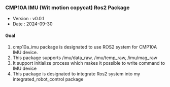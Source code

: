 ### CMP10A IMU (Wit motion copycat) Ros2 Package

* Version : v0.0.1
* Date : 2024-09-30

#### Goal

1. cmp10a_imu package is designated to use ROS2 system for CMP10A IMU device.  
2. This package supports /imu/data_raw, /imu/temp_raw, /imu/mag_raw 
3. It support initialize process which makes it possible to write command to IMU device
4. This package is designated to integrate Ros2 system into my integrated_robot_control package